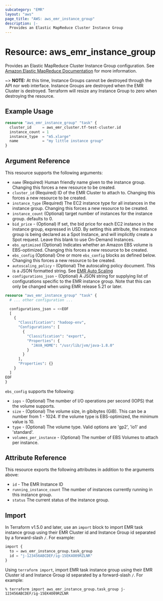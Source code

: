 ```yaml
---
subcategory: "EMR"
layout: "aws"
page_title: "AWS: aws_emr_instance_group"
description: |-
  Provides an Elastic MapReduce Cluster Instance Group
---
```


# Resource: aws_emr_instance_group

Provides an Elastic MapReduce Cluster Instance Group configuration.
See [Amazon Elastic MapReduce Documentation](https://aws.amazon.com/documentation/emr/) for more information.

~> **NOTE:** At this time, Instance Groups cannot be destroyed through the API nor
web interface. Instance Groups are destroyed when the EMR Cluster is destroyed.
Terraform will resize any Instance Group to zero when destroying the resource.

## Example Usage

```terraform
resource "aws_emr_instance_group" "task" {
  cluster_id     = aws_emr_cluster.tf-test-cluster.id
  instance_count = 1
  instance_type  = "m5.xlarge"
  name           = "my little instance group"
}
```

## Argument Reference

This resource supports the following arguments:

* `name` (Required) Human friendly name given to the instance group. Changing this forces a new resource to be created.
* `cluster_id` (Required) ID of the EMR Cluster to attach to. Changing this forces a new resource to be created.
* `instance_type` (Required) The EC2 instance type for all instances in the instance group. Changing this forces a new resource to be created.
* `instance_count` (Optional) target number of instances for the instance group. defaults to 0.
* `bid_price` - (Optional) If set, the bid price for each EC2 instance in the instance group, expressed in USD. By setting this attribute, the instance group is being declared as a Spot Instance, and will implicitly create a Spot request. Leave this blank to use On-Demand Instances.
* `ebs_optimized` (Optional) Indicates whether an Amazon EBS volume is EBS-optimized. Changing this forces a new resource to be created.
* `ebs_config` (Optional) One or more `ebs_config` blocks as defined below. Changing this forces a new resource to be created.
* `autoscaling_policy` - (Optional) The autoscaling policy document. This is a JSON formatted string. See [EMR Auto Scaling](https://docs.aws.amazon.com/emr/latest/ManagementGuide/emr-automatic-scaling.html)
* `configurations_json` - (Optional) A JSON string for supplying list of configurations specific to the EMR instance group. Note that this can only be changed when using EMR release 5.21 or later.

```terraform
resource "aws_emr_instance_group" "task" {
  # ... other configuration ...

  configurations_json = <<EOF
  [
    {
      "Classification": "hadoop-env",
      "Configurations": [
        {
          "Classification": "export",
          "Properties": {
            "JAVA_HOME": "/usr/lib/jvm/java-1.8.0"
          }
        }
      ],
      "Properties": {}
    }
  ]
EOF
}
```

`ebs_config` supports the following:

* `iops` - (Optional) The number of I/O operations per second (IOPS) that the volume supports.
* `size` - (Optional) The volume size, in gibibytes (GiB). This can be a number from 1 - 1024. If the volume type is EBS-optimized, the minimum value is 10.
* `type` - (Optional) The volume type. Valid options are 'gp2', 'io1' and 'standard'.
* `volumes_per_instance` - (Optional) The number of EBS Volumes to attach per instance.

## Attribute Reference

This resource exports the following attributes in addition to the arguments above:

* `id` - The EMR Instance ID
* `running_instance_count` The number of instances currently running in this instance group.
* `status` The current status of the instance group.

## Import

In Terraform v1.5.0 and later, use an `import` block to import EMR task instance group using their EMR Cluster id and Instance Group id separated by a forward-slash `/`. For example:

```terraform
import {
  to = aws_emr_instance_group.task_group
  id = "j-123456ABCDEF/ig-15EK4O09RZLNR"
}
```

Using `terraform import`, import EMR task instance group using their EMR Cluster id and Instance Group id separated by a forward-slash `/`. For example:

```console
% terraform import aws_emr_instance_group.task_group j-123456ABCDEF/ig-15EK4O09RZLNR
```
